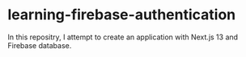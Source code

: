 # learning-firebase-authentication

In this repositry, I attempt to create an application with Next.js 13 and Firebase database.
